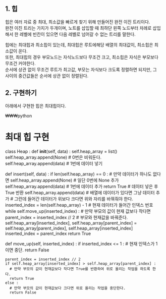## 1. 힙

힙은 여러 자료 중 최대, 최소값을 빠르게 찾기 위해 만들어진 완전 이진 트리이다.<br>
완전 이진 트리는 가지가 두개이며, 노트를 삽입할 때 최하단 왼쪽 노드부터 차례로 삽입해서 한 레벨에 빈칸이 있으면 다음 레벨로 넘어갈 수 없는 트리를 말한다.<br>

힙에는 최대힙과 최소힙이 있는데, 최대힙은 루트에해당 배열의 최대값이, 최소힙은 최소값이 온다.<br>
또한, 최대힙의 경우 부모노드는 자식노드보다 무조건 크고, 최소힙은 자식은 부모보다 무조건 커야한다.<br>
순서에 상관 없이 무조건 루트가 최고값, 부모는 자식보다 크도록 정렬하면 되지만, 그 사이의 중간값들은 순서에 상관 없이 정렬된다.

## 2. 구현하기

아래에서 구현한 힙은 최대힙이다.

₩₩₩python

# 최대 힙 구현
class Heap :
  def __init__(self, data) :
    self.heap_array = list()
    self.heap_array.append(None) # 0번은 비워둔다.
    self.heap_array.append(data) # 1번에 데이터 넣기

  def insert(self, data) :
    if len(self.heap_array) == 0 : # 만약 데이터가 하나도 없다면 
      self.heap_array.append(None) # 일단 0번에 None 추가
      self.heap_array.append(data) # 1번에 데이터 추가
      return True # 데이터 넣은 후 True 반환
    self.heap_array.append(data) # 배열에 데이터가 있다면 그냥 데이터 추가
    # 그런데 들어간 데이터가 위보다 크다면 위와 자리를 바꿔줘야 한다.
    inserted_index = len(self.heap_array) - 1 # 현재 데이터가 들어간 인덱스 번호
    while self.move_up(inserted_index) :
      # 만약 부모의 값이 현재 값보다 작다면
      parent_index = inserted_index // 2
      # 부모와 현재값을 바꿔준다.
      self.heap_array[inserted_index], self.heap_array[parent_index] = self.heap_array[parent_index], self.heap_array[inserted_index]
      inserted_index = parent_index
    return True

  def move_up(self, inserted_index) :
    if inserted_index <= 1 : # 현재 인덱스가 1이면 중단.
      return False

    parent_index = inserted_index // 2
    if self.heap_array[inserted_index] > self.heap_array[parent_index] :
      # 만약 부모의 값이 현재값보다 작다면 True를 반환하여 위로 올리는 작업을 하도록 한다.
      return True
    else :
      # 만약 부모의 값이 현재값보다 크다면 위로 올리는 작업을 중단한다.
      return False
```
